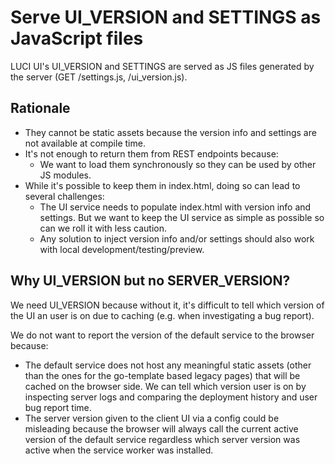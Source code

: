 # Serve UI_VERSION and SETTINGS as JavaScript files

LUCI UI's UI_VERSION and SETTINGS are served as JS files generated by the server
(GET /settings.js, /ui_version.js).

## Rationale

* They cannot be static assets because the version info and settings are not
  available at compile time.
* It's not enough to return them from REST endpoints because:
  * We want to load them synchronously so they can be used by other JS modules.
* While it's possible to keep them in index.html, doing so can lead to several
  challenges:
  * The UI service needs to populate index.html with version info and settings.
    But we want to keep the UI service as simple as possible so can we roll it
    with less caution.
  * Any solution to inject version info and/or settings should also work with
    local development/testing/preview.

## Why UI_VERSION but no SERVER_VERSION?

We need UI_VERSION because without it, it's difficult to tell which version of
the UI an user is on due to caching (e.g. when investigating a bug report).

We do not want to report the version of the default service to the browser
because:

* The default service does not host any meaningful static assets (other
  than the ones for the go-template based legacy pages) that will be cached on
  the browser side. We can tell which version user is on by inspecting server
  logs and comparing the deployment history and user bug report time.
* The server version given to the client UI via a config could be misleading
  because the browser will always call the current active version of the
  default service regardless which server version was active when the service
  worker was installed.
